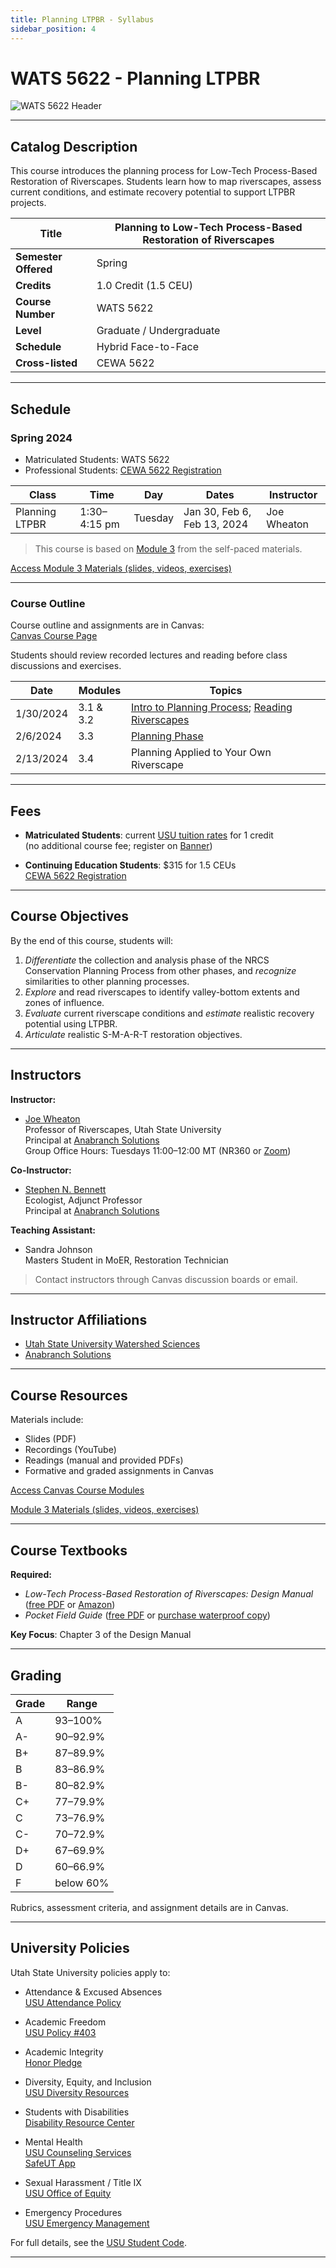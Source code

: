 ```yaml
---
title: Planning LTPBR - Syllabus
sidebar_position: 4
---
```


# WATS 5622 - Planning LTPBR

![WATS 5622 Header](/img/courses/WATS-5622_header_C.png)

---

## Catalog Description

This course introduces the planning process for Low-Tech Process-Based Restoration of Riverscapes. Students learn how to map riverscapes, assess current conditions, and estimate recovery potential to support LTPBR projects.

| **Title** | Planning to Low-Tech Process-Based Restoration of Riverscapes |
|-----------|---------------------------------------------------------------|
| **Semester Offered** | Spring |
| **Credits** | 1.0 Credit (1.5 CEU) |
| **Course Number** | WATS 5622 |
| **Level** | Graduate / Undergraduate |
| **Schedule** | Hybrid Face-to-Face |
| **Cross-listed** | CEWA 5622 |



---

## Schedule

### Spring 2024

- Matriculated Students: WATS 5622
- Professional Students: [CEWA 5622 Registration](https://cpe.usu.edu/search/publicCourseSearchDetails.do?method=load&courseId=1073962)

| Class | Time | Day | Dates | Instructor |
|-------|------|-----|-------|------------|
| Planning LTPBR | 1:30–4:15 pm | Tuesday | Jan 30, Feb 6, Feb 13, 2024 | Joe Wheaton |

> This course is based on [Module 3](/workshops/2020/SGI/Modules/module3) from the self-paced materials.

[Access Module 3 Materials (slides, videos, exercises)](/workshops/2020/SGI/Modules/module3)

---

### Course Outline

Course outline and assignments are in Canvas:  
[Canvas Course Page](https://usu.instructure.com/courses/754453)

Students should review recorded lectures and reading before class discussions and exercises.

| Date | Modules | Topics |
|------|---------|--------|
| 1/30/2024 | 3.1 & 3.2 | [Intro to Planning Process](http://lowtechpbr.restoration.usu.edu/workshops/2020/SGI/Modules/module3#b-overview-of-planning--nrcs-conservation-planning-process); [Reading Riverscapes](http://lowtechpbr.restoration.usu.edu/workshops/2020/SGI/Modules/module3#c-valley-bottom-mapping--virtual-field-trip) |
| 2/6/2024 | 3.3 | [Planning Phase](http://lowtechpbr.restoration.usu.edu/workshops/2020/SGI/Modules/module3#e-risk-assessment-condition-assessment--recovery-potential) |
| 2/13/2024 | 3.4 | Planning Applied to Your Own Riverscape |

---

## Fees

- **Matriculated Students**: current [USU tuition rates](https://www.usu.edu/registrar/registration/payment/) for 1 credit  
  (no additional course fee; register on [Banner](http://banner.usu.edu))

- **Continuing Education Students**: $315 for 1.5 CEUs  
  [CEWA 5622 Registration](https://cpe.usu.edu/search/publicCourseSearchDetails.do?method=load&courseId=1073962)

---

## Course Objectives

By the end of this course, students will:

1. *Differentiate* the collection and analysis phase of the NRCS Conservation Planning Process from other phases, and *recognize* similarities to other planning processes.
2. *Explore* and read riverscapes to identify valley-bottom extents and zones of influence.
3. *Evaluate* current riverscape conditions and *estimate* realistic recovery potential using LTPBR.
4. *Articulate* realistic S-M-A-R-T restoration objectives.

---

## Instructors

**Instructor:**

- [Joe Wheaton](http://joewheaton.org)  
  Professor of Riverscapes, Utah State University  
  Principal at [Anabranch Solutions](https://www.anabranchsolutions.com/joe-wheaton.html)  
  Group Office Hours: Tuesdays 11:00–12:00 MT (NR360 or [Zoom](https://usu-edu.zoom.us/j/83341579485?pwd=NVhTL01YNjJzRW1xTmRLbmxYS2hZUT09&from=addon))

**Co-Instructor:**

- [Stephen N. Bennett](https://www.researchgate.net/profile/Stephen_Bennett8)  
  Ecologist, Adjunct Professor  
  Principal at [Anabranch Solutions](https://www.anabranchsolutions.com/stephen-bennett.html)

**Teaching Assistant:**

- Sandra Johnson  
  Masters Student in MoER, Restoration Technician

> Contact instructors through Canvas discussion boards or email.

---

## Instructor Affiliations

- [Utah State University Watershed Sciences](https://qcnr.usu.edu/wats/index)
- [Anabranch Solutions](https://www.anabranchsolutions.com/)

---

## Course Resources

Materials include:

- Slides (PDF)
- Recordings (YouTube)
- Readings (manual and provided PDFs)
- Formative and graded assignments in Canvas

[Access Canvas Course Modules](https://usu.instructure.com/courses/754453)

[Module 3 Materials (slides, videos, exercises)](/workshops/2020/SGI/Modules/module3)

---

## Course Textbooks

**Required:**

- *Low-Tech Process-Based Restoration of Riverscapes: Design Manual* ([free PDF](/manual) or [Amazon](https://www.amazon.com/Low-Tech-Process-Based-Restoration-Riverscapes-Design/dp/1543972993))
- *Pocket Field Guide* ([free PDF](/resources/pocket) or [purchase waterproof copy](http://www.anabranchsolutions.com/store/p7/pocketguide.html))

**Key Focus**: Chapter 3 of the Design Manual

---

## Grading

| Grade | Range |
|-------|-------|
| A | 93–100% |
| A- | 90–92.9% |
| B+ | 87–89.9% |
| B | 83–86.9% |
| B- | 80–82.9% |
| C+ | 77–79.9% |
| C | 73–76.9% |
| C- | 70–72.9% |
| D+ | 67–69.9% |
| D | 60–66.9% |
| F | below 60% |

Rubrics, assessment criteria, and assignment details are in Canvas.

---

## University Policies

Utah State University policies apply to:

- Attendance & Excused Absences  
  [USU Attendance Policy](https://catalog.usu.edu/content.php?catoid=12&navoid=3160)

- Academic Freedom  
  [USU Policy #403](http://www.usu.edu/hr/files/uploads/Policies/403.pdf)

- Academic Integrity  
  [Honor Pledge](https://studentconduct.usu.edu/studentcode/article6)

- Diversity, Equity, and Inclusion  
  [USU Diversity Resources](https://www.usu.edu/provost/diversity)

- Students with Disabilities  
  [Disability Resource Center](http://www.usu.edu/drc/)

- Mental Health  
  [USU Counseling Services](https://counseling.usu.edu/)  
  [SafeUT App](https://healthcare.utah.edu/uni/programs/safe-ut-smartphone-app)

- Sexual Harassment / Title IX  
  [USU Office of Equity](https://equity.usu.edu/)

- Emergency Procedures  
  [USU Emergency Management](https://www.usu.edu/emergency)

For full details, see the [USU Student Code](https://studentconduct.usu.edu/studentcode/).

---
